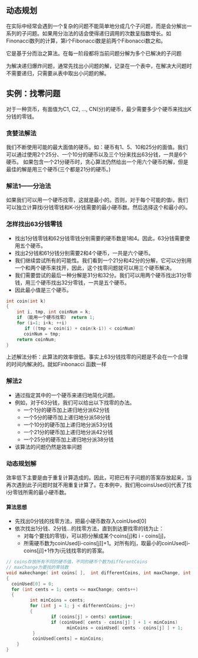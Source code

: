 ## 动态规划

在实际中经常会遇到一个复杂的问题不能简单地分成几个子问题，而是会分解出一系列的子问题。如果用分治法的话会使得递归调用的次数呈指数增长。如Finonacci数列的计算，第i个Fibonacci数是前两个Fibonacci数之和。

它是基于分而治之算法。在每一阶段都将当前问题分解为多个已解决的子问题

为解决递归爆炸问题，通常先找出小问题的解，记录在一个表中，在解决大问题时不需要递归，只需要从表中取出小问题的解。

## 实例：找零问题

对于一种货币，有面值为C1, C2, …, CN(分)的硬币，最少需要多少个硬币来找出K分钱的零钱。

### 贪婪法解法

我们不断使用可能的最大面值的硬币。如：硬币有1、5、10和25分的面值。我们可以通过使用2个25分、一个10分的硬币以及三个1分来找出63分钱，一共是6个硬币。 如果包含一个21分硬币时，贪心算法仍然给出一个用六个硬币的解，但是最佳的解是用三个硬币(三个都是21分的硬币。) 

### 解法1——分治法

如果我们可以用一个硬币找零，这就是最小的。否则，对于每个可能的值i，我们可以独立计算找i分钱零钱和K-i分钱需要的最小硬币数。然后选择这个和最小的i。 

### 怎样找出63分钱零钱

- 找出1分钱零钱和62分钱零钱分别需要的硬币数是1和4。因此，63分钱需要使用五个硬币。
- 找出2分钱和61分钱分别需要2和4个硬币，一共是六个硬币。
- 我们继续尝试所有的可能性。我们看到一个21分和42分的分解，它可以分别用一个和两个硬币来找开，因此，这个找零问题就可以用三个硬币解决。
- 我们需要尝试的最后一种分解是31分和32分。我们可以用两个硬币找出31分零钱，用三个硬币找出32分零钱，一共是五个硬币。
- 因此最小值是三个硬币。

```c++
int coin(int k)
{  
  	int i, tmp, int coinNum = k;
    if （能用一个硬币找零） return 1;
    for (i=1; i<k; ++i) 
       if ((tmp = coin(i) + coin(k-i)) < coinNum) 
　　　　coinNum = tmp;
    return coinNum;
}
```

上述解法分析：此算法的效率很低。事实上63分钱找零的问题是不会在一个合理的时间内解决的。就如Finbonacci 函数一样

### 解法2

- 通过指定其中的一个硬币来递归地简化问题。
- 例如，对于63分钱，我们可以给出以下找零的办法。
  - 一个1分的硬币加上递归地分派62分钱
  - 一个5分的硬币加上递归地分派58分钱
  - 一个10分的硬币加上递归地分派53分钱
  - 一个21分的硬币加上递归地分派42分钱
  - 一个25分的硬币加上递归地分派38分钱
- 该算法的问题仍然是效率问题

### 动态规划解

效率低下主要是由于重复计算造成的。因此，可把已有子问题的答案存放起来，当再次遇到此子问题时就不用重复计算了。在本例中，我们用coinsUsed[i]代表了找i分零钱所需的最小硬币数。

#### 算法思想

- 先找出0分钱的找零方法，把最小硬币数存入coinUsed[0] 
- 依次找出1分钱、2分钱…的找零方法，直到到达要找零的钱为止：
  - 对每个要找的零钱i，可以把i分解成某个coins[j]和 i - coins[j]，
  - 所需硬币数为coinUsed[i-coins[j]]+1。对所有的j，取最小的coinUsed[i-coins[j]]+1作为i元钱找零的的答案。 

```c++
// coins存放所有不同的硬币值，不同的硬币个数为differentCoins
// maxChange为要找的零钱数
void makechange( int coins[ ],  int differentCoins, int maxChange, int coinUsed[] )
{ 
  coinUsed[0] = 0; 
  for (int cents = 1; cents <= maxChange; cents++)
  {
         int minCoins = cents; 
         for (int j = 1; j < differentCoins; j++)  
         { 
                 if (coins[j] > cents) continue; 
                 if (coinUsed[ cents - coins[j] ] + 1 < minCoins) 
                       minCoins = coinUsed[ cents - coins[j] ] + 1;                   
          }
          coinUsed[cents] = minCoins; 
    }
} 
```